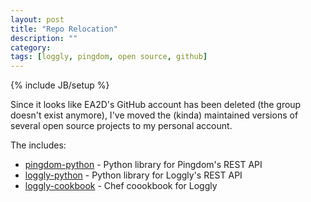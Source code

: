 ```yaml
---
layout: post
title: "Repo Relocation"
description: ""
category: 
tags: [loggly, pingdom, open source, github]
---
```

{% include JB/setup %}

Since it looks like EA2D's GitHub account has been deleted (the group doesn't exist anymore), I've moved the (kinda) maintained versions of several open source projects to my personal account.

The includes:
- [pingdom-python](https://github.com/mbabineau/loggly-python) - Python library for Pingdom's REST API
- [loggly-python](https://github.com/mbabineau/loggly-python) - Python library for Loggly's REST API
- [loggly-cookbook](https://github.com/mbabineau/loggly-python) - Chef coookbook for Loggly
